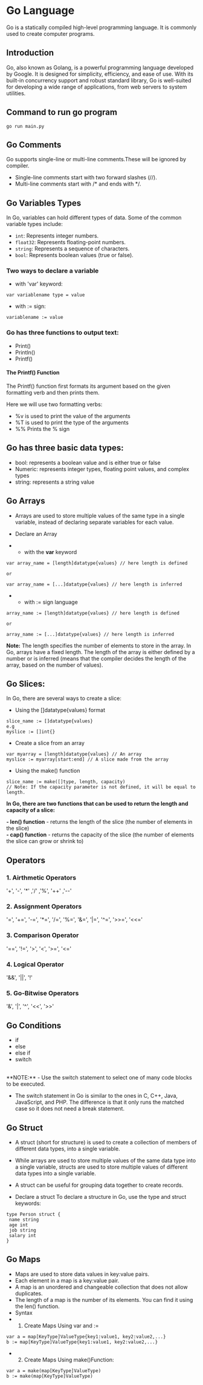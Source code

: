 # Go Language

Go is a statically compiled high-level programming language. It is commonly used to create computer programs.

## Introduction

Go, also known as Golang, is a powerful programming language developed by Google. It is designed for simplicity, efficiency, and ease of use. With its built-in concurrency support and robust standard library, Go is well-suited for developing a wide range of applications, from web servers to system utilities.

## Command to run go program
```
go run main.py

```

## Go Comments
Go supports single-line or multi-line comments.These will be ignored by compiler.
- Single-line comments start with two forward slashes (//).
- Multi-line comments start with /* and ends with */.

## Go Variables Types

In Go, variables can hold different types of data. Some of the common variable types include:

- `int`: Represents integer numbers.
- `float32`: Represents floating-point numbers.
- `string`: Represents a sequence of characters.
- `bool`: Represents boolean values (true or false).

### Two ways to declare a variable
- with 'var' keyword:
```
var variablename type = value

```
- with := sign:
```
variablename := value

```

### Go has three functions to output text:
- Print()
- Println()
- Printf()

#### The Printf() Function
The Printf() function first formats its argument based on the given formatting verb and then prints them.

Here we will use two formatting verbs:

- %v is used to print the value of the arguments
- %T is used to print the type of the arguments
- %%	Prints the % sign


## Go has three basic data types:

- bool: represents a boolean value and is either true or false
- Numeric: represents integer types, floating point values, and complex types
- string: represents a string value


## Go Arrays
- Arrays are used to store multiple values of the same type in a single variable, instead of declaring separate variables for each value.

- Declare an Array
- - with the **var** keyword

```
var array_name = [length]datatype{values} // here length is defined

or

var array_name = [...]datatype{values} // here length is inferred

```

- - with := sign language
```
array_name := [length]datatype{values} // here length is defined

or

array_name := [...]datatype{values} // here length is inferred

```

**Note:** The length specifies the number of elements to store in the array. In Go, arrays have a fixed length. The length of the array is either defined by a number or is inferred (means that the compiler decides the length of the array, based on the number of values).

## Go Slices:
In Go, there are several ways to create a slice:

- Using the []datatype{values} format
```
slice_name := []datatype{values}
e.g 
myslice := []int{}

```

- Create a slice from an array
```
var myarray = [length]datatype{values} // An array
myslice := myarray[start:end] // A slice made from the array

```

- Using the make() function
```
slice_name := make([]type, length, capacity)
// Note: If the capacity parameter is not defined, it will be equal to length.

```


**In Go, there are two functions that can be used to return the length and capacity of a slice:**

**- len() function** - returns the length of the slice (the number of elements in the slice)<br>
**- cap() function** - returns the capacity of the slice (the number of elements the slice can grow or shrink to)


## Operators

### 1. Airthmetic Operators
 '+',  '-',  '*'  ,'/'  ,'%',  '++'  ,'--'

 ### 2. Assignment Operators
 '=', '+=', '-=', '*=', '/=', '%=', '&=', '|=', '^=', '>>=', '<<='

 ### 3. Comparison Operator
  '==', '!=', '>', '<', '>=', '<='

  ### 4. Logical Operator
  '&&', '||', '!'

  ### 5. Go-Bitwise Operators
  '&', '|', '^', '<<', '>>'

  ## Go Conditions
  - if 
  - else
  - else if 
  - switch
  <br>
 **NOTE:** 
 - Use the switch statement to select one of many code blocks to be executed.

- The switch statement in Go is similar to the ones in C, C++, Java, JavaScript, and PHP. The difference is that it only runs the matched case so it does not need a break statement.


## Go Struct
- A struct (short for structure) is used to create a collection of members of different data types, into a single variable.

- While arrays are used to store multiple values of the same data type into a single variable, structs are used to store multiple values of different data types into a single variable.

- A struct can be useful for grouping data together to create records.

- Declare a struct 
 To declare a structure in Go, use the type and struct keywords:


 ```
type Person struct {
  name string
  age int
  job string
  salary int
}
```

## Go Maps
- Maps are used to store data values in key:value pairs.
- Each element in a map is a key:value pair.
- A map is an unordered and changeable collection that does not allow duplicates.
- The length of a map is the number of its elements. You can find it using the len() function.
- Syntax
- 1. Create Maps Using var and :=
 ``` 
var a = map[KeyType]ValueType{key1:value1, key2:value2,...}
b := map[KeyType]ValueType{key1:value1, key2:value2,...}
```
- 2. Create Maps Using make()Function:
 
 ```
var a = make(map[KeyType]ValueType)
b := make(map[KeyType]ValueType)
```
 
 
